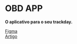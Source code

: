 # OBD APP

**O aplicativo para o seu trackday.**

[Figma](https://www.figma.com/file/E60hAJBD9v7GBiZooXXE5h/PDM-OBD2?node-id=0%3A1)<br>
[Artigo](documents/ArigoPdm.pdf)
